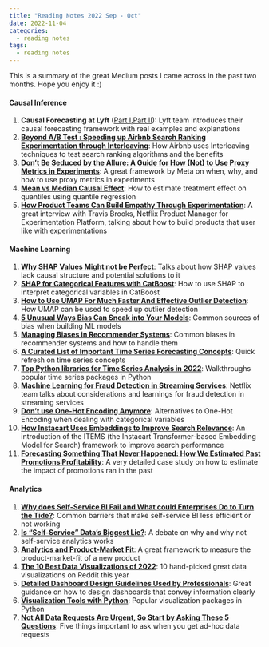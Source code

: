 ```yaml
---
title: "Reading Notes 2022 Sep - Oct"
date: 2022-11-04
categories:
  - reading notes
tags:
  - reading notes
---
```


This is a summary of the great Medium posts I came across in the past two months. Hope you enjoy it :)  

#### Causal Inference  
1. **Causal Forecasting at Lyft** ([Part I](https://eng.lyft.com/causal-forecasting-at-lyft-part-1-14cca6ff3d6d),[Part II](https://eng.lyft.com/causal-forecasting-at-lyft-part-2-418f1febca5a)): Lyft team introduces their causal forecasting framework with real examples and explanations   
2. [**Beyond A/B Test : Speeding up Airbnb Search Ranking Experimentation through Interleaving**](https://medium.com/airbnb-engineering/beyond-a-b-test-speeding-up-airbnb-search-ranking-experimentation-through-interleaving-7087afa09c8e): How Airbnb uses Interleaving techniques to test search ranking algorithms and the benefits  
3. [**Don’t Be Seduced by the Allure: A Guide for How (Not) to Use Proxy Metrics in Experiments**](https://medium.com/@AnalyticsAtMeta/dont-be-seduced-by-the-allure-a-guide-for-how-not-to-use-proxy-metrics-in-experiments-9530caa0eb7c): A great framework by Meta on when, why, and how to use proxy metrics in experiments  
4. [**Mean vs Median Causal Effect**](https://towardsdatascience.com/mean-vs-median-causal-effect-37057a6c54c9): How to estimate treatment effect on quantiles using quantile regression  
5. [**How Product Teams Can Build Empathy Through Experimentation**](https://netflixtechblog.com/how-product-teams-can-build-empathy-through-experimentation-6253603880a6): A great interview with Travis Brooks, Netflix Product Manager for Experimentation Platform, talking about how to build products that user like with experimentations  


#### Machine Learning
1. [**Why SHAP Values Might not be Perfect**](https://towardsdatascience.com/why-shap-values-might-not-be-perfect-cbc8056056be): Talks about how SHAP values lack causal structure and potential solutions to it  
2. [**SHAP for Categorical Features with CatBoost**](https://towardsdatascience.com/shap-for-categorical-features-with-catboost-8315e14dac1): How to use SHAP to interpret categorical variables in CatBoost  
3. [**How to Use UMAP For Much Faster And Effective Outlier Detection**](https://towardsdatascience.com/how-to-use-umap-for-much-faster-and-effective-outlier-detection-e4608f336915): How UMAP can be used to speed up outlier detection  
4. [**5 Unusual Ways Bias Can Sneak into Your Models**](https://towardsdatascience.com/5-sources-of-bias-in-ai-ml-729acbec3215): Common sources of bias when building ML models  
5. [**Managing Biases in Recommender Systems**](https://medium.com/the-beta-labs-tech-blog/managing-biases-in-recommender-systems-365bb290c828): Common biases in recommender systems and how to handle them  
6. [**A Curated List of Important Time Series Forecasting Concepts**](https://pub.towardsai.net/a-curated-list-of-important-time-series-forecasting-concepts-eb2306b55c19): Quick refresh on time series concepts  
7. [**Top Python libraries for Time Series Analysis in 2022**](https://moez-62905.medium.com/top-python-libraries-for-time-series-analysis-in-2022-eebe95913085): Walkthroughs popular time series packages in Python  
8. [**Machine Learning for Fraud Detection in Streaming Services**](https://netflixtechblog.medium.com/machine-learning-for-fraud-detection-in-streaming-services-b0b4ef3be3f6): Netflix team talks about considerations and learnings for fraud detection in streaming services  
9. [**Don’t use One-Hot Encoding Anymore**](https://medium.com/@kaoningyu/dont-use-one-hot-encoding-anymore-25b5882e533f): Alternatives to One-Hot Encoding when dealing with categorical variables  
10. [**How Instacart Uses Embeddings to Improve Search Relevance**](https://tech.instacart.com/how-instacart-uses-embeddings-to-improve-search-relevance-e569839c3c36): An introduction of the ITEMS (the Instacart Transformer-based Embedding Model for Search) framework to improve search performance  
11. [**Forecasting Something That Never Happened: How We Estimated Past Promotions Profitability**](https://medium.com/artefact-engineering-and-data-science/forecasting-something-that-never-happened-how-we-estimated-past-promotions-profitability-5f55cfa1d477): A very detailed case study on how to estimate the impact of promotions ran in the past  


#### Analytics
1. [**Why does Self-Service BI Fail and What could Enterprises Do to Turn the Tide?**](https://analysiswithanh.medium.com/why-does-self-service-bi-fail-and-what-could-enterprises-do-to-turn-the-tide-a7e2e577cc9e): Common barriers that make self-service BI less efficient or not working    
2. [**Is “Self-Service” Data’s Biggest Lie?**](https://towardsdatascience.com/is-self-service-datas-biggest-lie-9a7eda98cb97): A debate on why and why not self-service analytics works  
3. [**Analytics and Product-Market Fit**](https://medium.com/@AnalyticsAtMeta/analytics-and-product-market-fit-11efaea403cd): A great framework to measure the product-market-fit of a new product  
4. [**The 10 Best Data Visualizations of 2022**](https://towardsdatascience.com/the-10-best-data-visualizations-of-2022-3e49d7ccb832): 10 hand-picked great data visualizations on Reddit this year  
5. [**Detailed Dashboard Design Guidelines Used by Professionals**](https://pub.towardsai.net/detailed-dashboard-design-guidelines-used-by-professionals-c4c612b6d92): Great guidance on how to design dashboards that convey information clearly  
6. [**Visualization Tools with Python**](https://medium.com/mlearning-ai/visualization-tools-with-python-2d6c6a0d7a02): Popular visualization packages in Python  
7. [**Not All Data Requests Are Urgent, So Start by Asking These 5 Questions**](https://towardsdatascience.com/not-all-data-requests-are-urgent-so-start-by-asking-these-5-questions-ad77d1fbe7dd): Five things important to ask when you get ad-hoc data requests  
